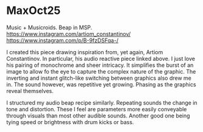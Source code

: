 # MaxOct25
Music + Musicroids. Beap in MSP. 
https://www.instagram.com/artiom_constantinov/
https://www.instagram.com/p/B-9fzDSFqa-/


I created this piece drawing inspiration from, yet again, Artiom Constantinov. In particular, his audio reactive piece linked above. I just love his pairing
of monochrome and sheer intricacy. It simplifies the burst of an image to allow fo the eye to capture the complex nature of the graphic. The inverting and instant
glitch-like switching between graphics also drew me in. The sound however, was repetitive yet growing. Phasing as the graphics reveal themselves. 

I structured my audio beap recipe similarly. Repeating sounds the change in tone and distortion. These I feel are parameters more easily conveyable through 
visuals than most other audible sounds. Another good one being tying speed or brightness with drum kicks or bass.
